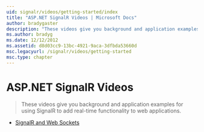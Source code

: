 ```yaml
---
uid: signalr/videos/getting-started/index
title: "ASP.NET SignalR Videos | Microsoft Docs"
author: bradygaster
description: "These videos give you background and application examples for using SignalR to add real-time functionality to web applications."
ms.author: bradyg
ms.date: 12/12/2012
ms.assetid: d8d03cc9-13bc-4921-9aca-3dfbda53660d
msc.legacyurl: /signalr/videos/getting-started
msc.type: chapter
---
```

# ASP.NET SignalR Videos

> These videos give you background and application examples for using SignalR to add real-time functionality to web applications.

- [SignalR and Web Sockets](signalr-and-web-sockets.md)
